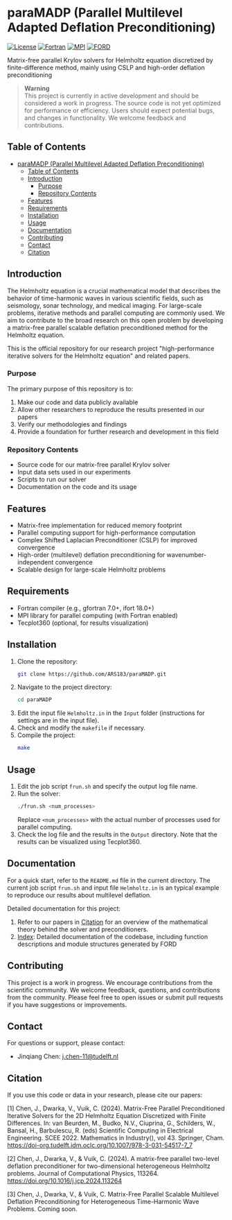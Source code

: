 # paraMADP (Parallel Multilevel Adapted Deflation Preconditioning)
[![License](https://img.shields.io/badge/License-MIT-blue.svg)](https://opensource.org/licenses/MIT)  [![Fortran](https://img.shields.io/badge/Fortran-2008+-734f96.svg)](https://fortran-lang.org/)  [![MPI](https://img.shields.io/badge/MPI-3.0+-green.svg)](https://www.mpi-forum.org/)  [![FORD](https://img.shields.io/badge/FORD-22.1+-blue.svg)](https://github.com/Fortran-FOSS-Programmers/ford)

Matrix-free parallel Krylov solvers for Helmholtz equation discretized by finite-difference method, mainly using CSLP and high-order deflation preconditioning

> **Warning**  
> This project is currently in active development and should be considered a work in progress. The source code is not yet optimized for performance or efficiency. Users should expect potential bugs, and changes in functionality. We welcome feedback and contributions.

## Table of Contents  
- [paraMADP (Parallel Multilevel Adapted Deflation Preconditioning)](#paramadp-parallel-multilevel-adapted-deflation-preconditioning)
  - [Table of Contents](#table-of-contents)
  - [Introduction](#introduction)
    - [Purpose](#purpose)
    - [Repository Contents](#repository-contents)
  - [Features](#features)
  - [Requirements](#requirements)
  - [Installation](#installation)
  - [Usage](#usage)
  - [Documentation](#documentation)
  - [Contributing](#contributing)
  - [Contact](#contact)
  - [Citation](#citation)

## Introduction  
The Helmholtz equation is a crucial mathematical model that describes the behavior of time-harmonic waves in various scientific fields, such as seismology, sonar technology, and medical imaging. For large-scale problems, iterative methods and parallel computing are commonly used. We aim to contribute to the broad research on this open problem by developing a matrix-free parallel scalable deflation preconditioned method for the Helmholtz equation.  

This is the official repository for our research project "high-performance iterative solvers for the Helmholtz equation" and related papers.   

### Purpose  
The primary purpose of this repository is to:  
1. Make our code and data publicly available  
2. Allow other researchers to reproduce the results presented in our papers  
3. Verify our methodologies and findings  
4. Provide a foundation for further research and development in this field  

### Repository Contents  
- Source code for our matrix-free parallel Krylov solver  
- Input data sets used in our experiments  
- Scripts to run our solver  
- Documentation on the code and its usage  


## Features  
- Matrix-free implementation for reduced memory footprint  
- Parallel computing support for high-performance computation  
- Complex Shifted Laplacian Preconditioner (CSLP) for improved convergence  
- High-order (multilevel) deflation preconditioning for wavenumber-independent convergence  
- Scalable design for large-scale Helmholtz problems  

## Requirements  
- Fortran compiler (e.g., gfortran 7.0+, ifort 18.0+)  
- MPI library for parallel computing (with Fortran enabled)  
- Tecplot360 (optional, for results visualization)  
 

## Installation  
1. Clone the repository:  
   ```bash  
   git clone https://github.com/ARS183/paraMADP.git  
   ``` 
2. Navigate to the project directory:  
   ```bash  
   cd paraMADP  
   ``` 
3. Edit the input file `Helmholtz.in` in the `Input` folder (instructions for settings are in the input file).  
4. Check and modify the `makefile` if necessary.  
5. Compile the project:  
   ```bash  
   make  
   ``` 
## Usage  
1. Edit the job script `frun.sh` and specify the output log file name.  
2. Run the solver:  
   ```bash  
   ./frun.sh <num_processes>  
   ``` 
   Replace `<num_processes>` with the actual number of processes used for parallel computing.  
3. Check the log file and the results in the `Output` directory. Note that the results can be visualized using Tecplot360.  

## Documentation  
For a quick start, refer to the `README.md` file in the current directory. The current job script `frun.sh` and input file `Helmholtz.in` is an typical example to reproduce our results about multilevel deflation.

Detailed documentation for this project:  

1. Refer to our papers in [Citation](#citation) for an overview of the mathematical theory behind the solver and preconditioners.  
2. [Index](https://ars183.github.io/paraMADP/): Detailed documentation of the codebase, including function descriptions and module structures generated by FORD


## Contributing
This project is a work in progress. We encourage contributions from the scientific community. We welcome feedback, questions, and contributions from the community. Please feel free to open issues or submit pull requests if you have suggestions or improvements.  

## Contact
For questions or support, please contact:  
- Jinqiang Chen: [j.chen-11@tudelft.nl](mailto:j.chen-11@tudelft.nl) 

## Citation
If you use this code or data in your research, please cite our papers:

[1] Chen, J., Dwarka, V., Vuik, C. (2024). Matrix-Free Parallel Preconditioned Iterative Solvers for the 2D Helmholtz Equation Discretized with Finite Differences. In: van Beurden, M., Budko, N.V., Ciuprina, G., Schilders, W., Bansal, H., Barbulescu, R. (eds) Scientific Computing in Electrical Engineering. SCEE 2022. Mathematics in Industry(), vol 43. Springer, Cham. https://doi-org.tudelft.idm.oclc.org/10.1007/978-3-031-54517-7_7 

[2] Chen, J., Dwarka, V., & Vuik, C. (2024). A matrix-free parallel two-level deflation preconditioner for two-dimensional heterogeneous Helmholtz problems. Journal of Computational Physics, 113264. https://doi.org/10.1016/j.jcp.2024.113264

[3] Chen, J., Dwarka, V., & Vuik, C. Matrix-Free Parallel Scalable Multilevel Deflation Preconditioning for Heterogeneous Time-Harmonic Wave Problems. Coming soon.
